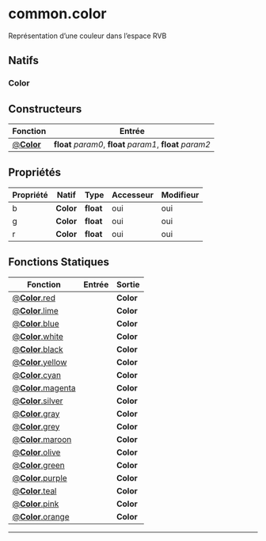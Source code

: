 # common.color

Représentation d’une couleur dans l’espace RVB
## Natifs
### Color
## Constructeurs
|Fonction|Entrée|
|-|-|
|[@**Color**](#ctor_0)|**float** *param0*, **float** *param1*, **float** *param2*|
## Propriétés
|Propriété|Natif|Type|Accesseur|Modifieur|
|-|-|-|-|-|
|b|**Color**|**float**|oui|oui|
|g|**Color**|**float**|oui|oui|
|r|**Color**|**float**|oui|oui|
## Fonctions Statiques
|Fonction|Entrée|Sortie|
|-|-|-|
|[@**Color**.red](#static_0)||**Color**|
|[@**Color**.lime](#static_1)||**Color**|
|[@**Color**.blue](#static_2)||**Color**|
|[@**Color**.white](#static_3)||**Color**|
|[@**Color**.black](#static_4)||**Color**|
|[@**Color**.yellow](#static_5)||**Color**|
|[@**Color**.cyan](#static_6)||**Color**|
|[@**Color**.magenta](#static_7)||**Color**|
|[@**Color**.silver](#static_8)||**Color**|
|[@**Color**.gray](#static_9)||**Color**|
|[@**Color**.grey](#static_10)||**Color**|
|[@**Color**.maroon](#static_11)||**Color**|
|[@**Color**.olive](#static_12)||**Color**|
|[@**Color**.green](#static_13)||**Color**|
|[@**Color**.purple](#static_14)||**Color**|
|[@**Color**.teal](#static_15)||**Color**|
|[@**Color**.pink](#static_16)||**Color**|
|[@**Color**.orange](#static_17)||**Color**|


***

